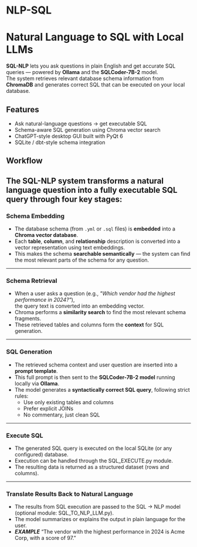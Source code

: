 # NLP-SQL

# Natural Language to SQL with Local LLMs  

**SQL-NLP** lets you ask questions in plain English and get accurate SQL queries — powered by **Ollama** and the **SQLCoder-7B-2** model.  
The system retrieves relevant database schema information from **ChromaDB** and generates correct SQL that can be executed on your local database.  

## Features  

- Ask natural-language questions → get executable SQL 
- Schema-aware SQL generation using Chroma vector search  
- ChatGPT-style desktop GUI built with PyQt 6  
- SQLite / dbt-style schema integration

## Workflow  

The **SQL-NLP** system transforms a natural language question into a fully executable SQL query through four key stages:
---
### Schema Embedding  
- The database schema (from `.yml` or `.sql` files) is **embedded** into a **Chroma vector database**.  
- Each **table**, **column**, and **relationship** description is converted into a vector representation using text embeddings.  
- This makes the schema **searchable semantically** — the system can find the most relevant parts of the schema for any question.  
---
### Schema Retrieval  
- When a user asks a question (e.g., *"Which vendor had the highest performance in 2024?"*),  
  the query text is converted into an embedding vector.  
- Chroma performs a **similarity search** to find the most relevant schema fragments.  
- These retrieved tables and columns form the **context** for SQL generation.  
---
### SQL Generation  
- The retrieved schema context and user question are inserted into a **prompt template**. 
- This full prompt is then sent to the **SQLCoder-7B-2 model** running locally via **Ollama**.  
- The model generates a **syntactically correct SQL query**, following strict rules:
  - Use only existing tables and columns  
  - Prefer explicit JOINs  
  - No commentary, just clean SQL 
---
### Execute SQL
- The generated SQL query is executed on the local SQLite (or any configured) database.
- Execution can be handled through the SQL_EXECUTE.py module.
- The resulting data is returned as a structured dataset (rows and columns).
---
### Translate Results Back to Natural Language
- The results from SQL execution are passed to the SQL → NLP model (optional module: SQL_TO_NLP_LLM.py).
- The model summarizes or explains the output in plain language for the user.
- ***EXAMPLE*** “The vendor with the highest performance in 2024 is Acme Corp, with a score of 97.”
